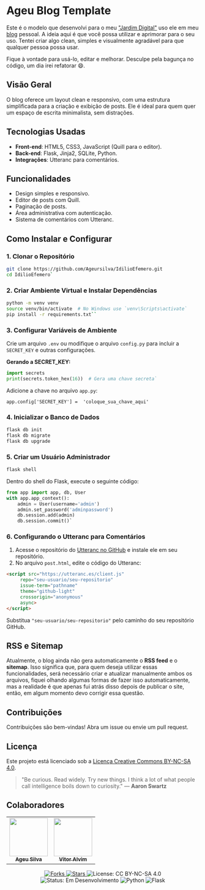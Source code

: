 
# Ageu Blog Template
Este é o modelo que desenvolvi para o meu ["Jardim Digital"](https://weeklymusings.net/weekly-musings-092) uso ele em meu [blog](https://ageu.tech/) pessoal. A ideia aqui é que você possa utilizar e aprimorar para o seu uso. Tentei criar algo clean, simples e visualmente agradável para que qualquer pessoa possa usar. 


Fique à vontade para usá-lo, editar e melhorar. Desculpe pela bagunça no código, um dia irei refatorar 😄.


## Visão Geral

O blog oferece um layout clean e responsivo, com uma estrutura simplificada para a criação e exibição de posts. Ele é ideal para quem quer um espaço de escrita minimalista, sem distrações.

## Tecnologias Usadas

- **Front-end**: HTML5, CSS3, JavaScript (Quill para o editor).
- **Back-end**: Flask, Jinja2, SQLite, Python.
- **Integrações**: Utteranc para comentários.

## Funcionalidades

- Design simples e responsivo.
- Editor de posts com Quill.
- Paginação de posts.
- Área administrativa com autenticação.
- Sistema de comentários com Utteranc.

## Como Instalar e Configurar

### 1. Clonar o Repositório

```bash
git clone https://github.com/Ageursilva/IdilioEfemero.git
cd IdilioEfemero` 
```
### 2. Criar Ambiente Virtual e Instalar Dependências

```bash
python -m venv venv
source venv/bin/activate  # No Windows use `venv\Scripts\activate`
pip install -r requirements.txt`` 
```
### 3. Configurar Variáveis de Ambiente

Crie um arquivo `.env` ou modifique o arquivo `config.py` para incluir a `SECRET_KEY` e outras configurações.

**Gerando a SECRET_KEY:**

```python
import secrets
print(secrets.token_hex(16))  # Gera uma chave secreta` 
```
Adicione a chave no arquivo `app.py`:

`app.config['SECRET_KEY'] =  'coloque_sua_chave_aqui'` 

### 4. Inicializar o Banco de Dados

```bash
flask db init
flask db migrate
flask db upgrade 
```
### 5. Criar um Usuário Administrador

```bash
flask shell
```
Dentro do shell do Flask, execute o seguinte código:

```python
from app import app, db, User
with app.app_context():
    admin = User(username='admin')
    admin.set_password('adminpassword')
    db.session.add(admin)
    db.session.commit()` 
```
### 6. Configurando o Utteranc para Comentários

1.  Acesse o repositório do [Utteranc no GitHub](https://github.com/apps/utterances) e instale ele em seu repositório.
2.  No arquivo `post.html`, edite o código do Utteranc:

```html
<script src="https://utteranc.es/client.js"
	 repo="seu-usuario/seu-repositorio"
	 issue-term="pathname"
	 theme="github-light"
	 crossorigin="anonymous"
	 async>
</script> 
```
Substitua `"seu-usuario/seu-repositorio"` pelo caminho do seu repositório GitHub.
## RSS e Sitemap

Atualmente, o blog ainda não gera automaticamente o **RSS feed** e o **sitemap**. Isso significa que, para quem deseja utilizar essas funcionalidades, será necessário criar e atualizar manualmente ambos os arquivos, fiquei olhando algumas formas de fazer isso automaticamente, mas a realidade é que apenas fui atrás disso depois de publicar o site, então, em algum momento devo corrigir essa questão.

## Contribuições

Contribuições são bem-vindas! Abra um issue ou envie um pull request.

## Licença

Este projeto está licenciado sob a [Licença Creative Commons BY-NC-SA 4.0](https://creativecommons.org/licenses/by-nc-sa/4.0/deed.pt-br).

> "Be curious. Read widely. Try new things. I think a lot of what people call intelligence boils down to curiosity." — **Aaron Swartz**
> 
## Colaboradores
<table align="center">
  <tr>
    <td align="center">
      <a href="https://www.linkedin.com/in/ageursilva/">
        <img src="https://github.com/Ageursilva.png" width="100px;"><br />
        <sub><b>Ageu Silva</b></sub>
      </a>
    </td>
    <td align="center">
      <a href="https://www.linkedin.com/in/vitor-alvim-604080319">
        <img src="https://media.licdn.com/dms/image/v2/D4D03AQHqC0P0yE_BYQ/profile-displayphoto-shrink_800_800/profile-displayphoto-shrink_800_800/0/1721239872107?e=1731542400&v=beta&t=Xg7LZ6eigtA6Ph6Mm8al-I2jLR8a44ZXKHXAjbfQYb4" width="100px;"><br />
        <sub><b>Vitor Alvim </b></sub>
      </a>
    </td>
  </tr>
</table>





<p align="center">
<a href="https://github.com/Ageursilva/IdilioEfemero">
<img src="https://img.shields.io/github/forks/Ageursilva/IdilioEfemero?style=social&label=Fork" alt="Forks">
</a>
<a href="https://github.com/Ageursilva/IdilioEfemero">
<img src="https://img.shields.io/github/stars/Ageursilva/IdilioEfemero?style=social&label=Star" alt="Stars">
</a>
<img src="https://img.shields.io/badge/License-CC_BY--NC--SA_4.0-lightgrey.svg" alt="License: CC BY-NC-SA 4.0">
<img src="https://img.shields.io/badge/Status-Em_Desenvolvimento-yellow.svg" alt="Status: Em Desenvolvimento">
<img src="https://img.shields.io/badge/python-3670A0?style=for-the-badge&logo=python&logoColor=ffdd54" alt="Python">
<img src="https://img.shields.io/badge/flask-%23000.svg?style=for-the-badge&logo=flask&logoColor=white" alt="Flask">

</p> 

